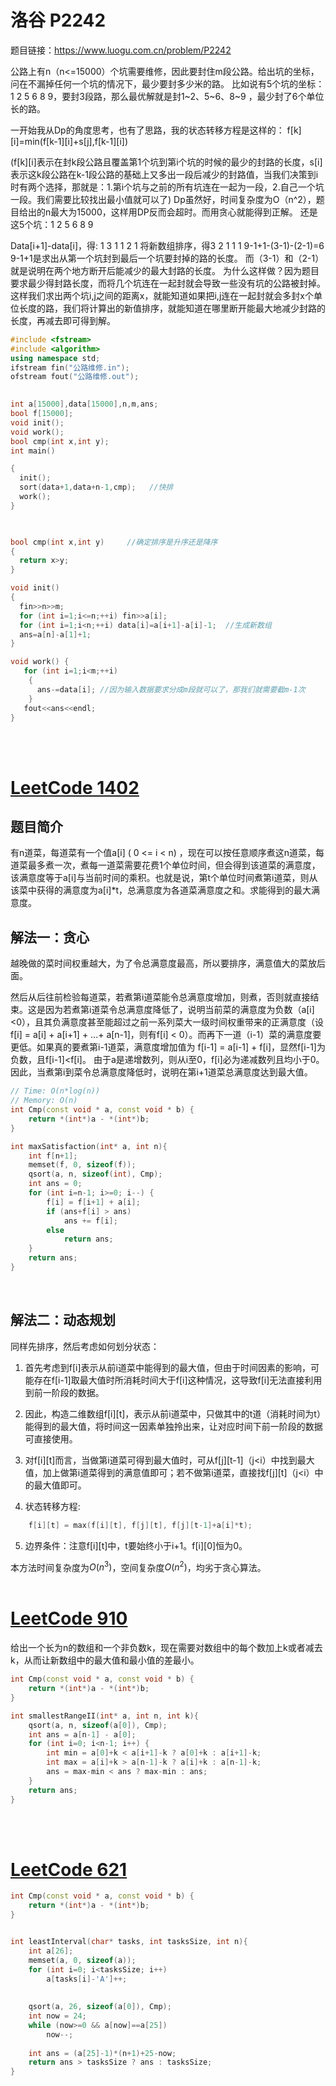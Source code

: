 # 洛谷 P2242

题目链接：https://www.luogu.com.cn/problem/P2242

公路上有n（n<=15000）个坑需要维修，因此要封住m段公路。给出坑的坐标，问在不漏掉任何一个坑的情况下，最少要封多少米的路。
比如说有5个坑的坐标：1 2 5 6 8 9，要封3段路，那么最优解就是封1\~2、5\~6、8~9 ，最少封了6个单位长的路。

一开始我从Dp的角度思考，也有了思路，我的状态转移方程是这样的： f[k][i]=min(f[k-1][i]+s[j],f[k-1][i])

(f[k][i]表示在封k段公路且覆盖第1个坑到第i个坑的时候的最少的封路的长度，s[i]表示这k段公路在k-1段公路的基础上又多出一段后减少的封路值，当我们决策到i时有两个选择，那就是：1.第i个坑与之前的所有坑连在一起为一段，2.自己一个坑一段。我们需要比较找出最小值就可以了)
Dp虽然好，时间复杂度为O（n^2），题目给出的n最大为15000，这样用DP反而会超时。而用贪心就能得到正解。
还是这5个坑：1  2  5  6  8  9

Data[i+1]-data[i]，得: 1  3  1  1  2  1
将新数组排序，得3  2  1  1  1
9-1+1-(3-1)-(2-1)=6
9-1+1是求出从第一个坑封到最后一个坑要封掉的路的长度。
而（3-1）和（2-1）就是说明在两个地方断开后能减少的最大封路的长度。
为什么这样做？因为题目要求最少得封路长度，而将几个坑连在一起封就会导致一些没有坑的公路被封掉。这样我们求出两个坑i,j之间的距离x，就能知道如果把i,j连在一起封就会多封x个单位长度的路，我们将计算出的新值排序，就能知道在哪里断开能最大地减少封路的长度，再减去即可得到解。
```cpp
#include <fstream>
#include <algorithm> 
using namespace std;
ifstream fin("公路维修.in");
ofstream fout("公路维修.out");
 

int a[15000],data[15000],n,m,ans;
bool f[15000];
void init();
void work();
bool cmp(int x,int y);
int main()

{
  init();
  sort(data+1,data+n-1,cmp);   //快排
  work();   
}

 

bool cmp(int x,int y)     //确定排序是升序还是降序
{
  return x>y;
}

void init()
{
  fin>>n>>m;
  for (int i=1;i<=n;++i) fin>>a[i];
  for (int i=1;i<n;++i) data[i]=a[i+1]-a[i]-1;  //生成新数组
  ans=a[n]-a[1]+1;  
} 

void work() {
   for (int i=1;i<m;++i)
    {
      ans-=data[i]; //因为输入数据要求分成m段就可以了，那我们就需要截m-1次
    }
   fout<<ans<<endl;
}
```
<br/><br/>

# [LeetCode 1402](https://leetcode.com/problems/reducing-dishes/)
## 题目简介
有n道菜，每道菜有一个值a[i] ( 0 <= i < n) ，现在可以按任意顺序煮这n道菜，每道菜最多煮一次，煮每一道菜需要花费1个单位时间，但会得到该道菜的满意度，该满意度等于a[i]与当前时间的乘积。也就是说，第t个单位时间煮第i道菜，则从该菜中获得的满意度为a[i]*t，总满意度为各道菜满意度之和。求能得到的最大满意度。
<br/>

## 解法一：贪心
越晚做的菜时间权重越大，为了令总满意度最高，所以要排序，满意值大的菜放后面。

然后从后往前检验每道菜，若煮第i道菜能令总满意度增加，则煮，否则就直接结束。这是因为若煮第i道菜令总满意度降低了，说明当前菜的满意度为负数（a[i]<0），且其负满意度甚至能超过之前一系列菜大一级时间权重带来的正满意度（设 f[i] = a[i] + a[i+1] + ...+ a[n-1]，则有f[i] < 0）。而再下一道（i-1）菜的满意度要更低。如果真的要煮第i-1道菜，满意度增加值为 f[i-1] = a[i-1] + f[i]，显然f[i-1]为负数，且f[i-1]<f[i]。 由于a是递增数列，则从i至0，f[i]必为递减数列且均小于0。因此，当煮第i到菜令总满意度降低时，说明在第i+1道菜总满意度达到最大值。

```cpp
// Time: O(n*log(n))
// Memory: O(n)
int Cmp(const void * a, const void * b) {
    return *(int*)a - *(int*)b;
}

int maxSatisfaction(int* a, int n){
    int f[n+1];
    memset(f, 0, sizeof(f));
    qsort(a, n, sizeof(int), Cmp);
    int ans = 0;
    for (int i=n-1; i>=0; i--) {
        f[i] = f[i+1] + a[i];
        if (ans+f[i] > ans)
            ans += f[i];
        else 
            return ans;
    }
    return ans;
}
```
<br/>

## 解法二：动态规划
同样先排序，然后考虑如何划分状态：
1. 首先考虑到f[i]表示从前i道菜中能得到的最大值，但由于时间因素的影响，可能存在f[i-1]取最大值时所消耗时间大于f[i]这种情况，这导致f[i]无法直接利用到前一阶段的数据。

2. 因此，构造二维数组f[i][t]，表示从前i道菜中，只做其中的t道（消耗时间为t）能得到的最大值，将时间这一因素单独拎出来，让对应时间下前一阶段的数据可直接使用。

3. 对f[i][t]而言，当做第i道菜可得到最大值时，可从f[j][t-1]（j<i）中找到最大值，加上做第i道菜得到的满意值即可；若不做第i道菜，直接找f[j][t]（j<i）中的最大值即可。
   
4. 状态转移方程:
```cpp
    f[i][t] = max(f[i][t], f[j][t], f[j][t-1]+a[i]*t);
```

5. 边界条件：注意f[i][t]中，t要始终小于i+1。f[i][0]恒为0。

本方法时间复杂度为$O(n^3)$，空间复杂度$O(n^2)$，均劣于贪心算法。
<br/><br/>

# [LeetCode 910](https://leetcode.com/problems/smallest-range-ii/)

给出一个长为n的数组和一个非负数k，现在需要对数组中的每个数加上k或者减去k，从而让新数组中的最大值和最小值的差最小。


```cpp
int Cmp(const void * a, const void * b) {
    return *(int*)a - *(int*)b;
}

int smallestRangeII(int* a, int n, int k){
    qsort(a, n, sizeof(a[0]), Cmp);
    int ans = a[n-1] - a[0];
    for (int i=0; i<n-1; i++) {
        int min = a[0]+k < a[i+1]-k ? a[0]+k : a[i+1]-k;
        int max = a[i]+k > a[n-1]-k ? a[i]+k : a[n-1]-k;
        ans = max-min < ans ? max-min : ans;
    }
    return ans;
}
```
<br/><br/>

# [LeetCode 621](https://leetcode.com/problems/task-scheduler/)
```cpp
int Cmp(const void * a, const void * b) {
    return *(int*)a - *(int*)b;
}


int leastInterval(char* tasks, int tasksSize, int n){
    int a[26];
    memset(a, 0, sizeof(a));
    for (int i=0; i<tasksSize; i++) 
        a[tasks[i]-'A']++;
    
        
    qsort(a, 26, sizeof(a[0]), Cmp);
    int now = 24;
    while (now>=0 && a[now]==a[25])
        now--;
    
    int ans = (a[25]-1)*(n+1)+25-now;
    return ans > tasksSize ? ans : tasksSize;
}
```
